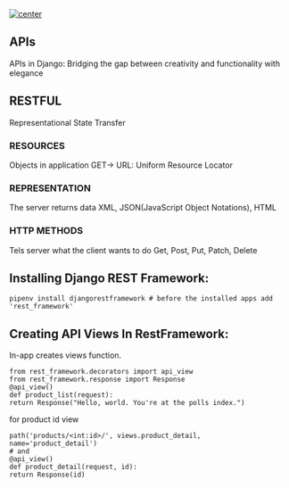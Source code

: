 <a href="">
  <img align="center" src="https://img.shields.io/badge/APIs%20In%20Django-RESTful%20APIs-blue" alt="center">
</a>

## APIs
APIs in Django: Bridging the gap between creativity and functionality with elegance
## RESTFUL
Representational State Transfer
### RESOURCES
Objects in application GET-> URL: Uniform Resource Locator
### REPRESENTATION
The server returns data XML, JSON(JavaScript Object Notations), HTML
### HTTP METHODS
Tels server what the client wants to do
Get, Post, Put, Patch, Delete

## Installing Django REST Framework:
    pipenv install djangorestframework # before the installed apps add 'rest_framework'
## Creating API Views In RestFramework:
In-app creates views function.

    from rest_framework.decorators import api_view
    from rest_framework.response import Response
    @api_view()
    def product_list(request):
    return Response("Hello, world. You're at the polls index.")
for product id view

    path('products/<int:id>/', views.product_detail, name='product_detail')
    # and
    @api_view()
    def product_detail(request, id):
    return Response(id)
